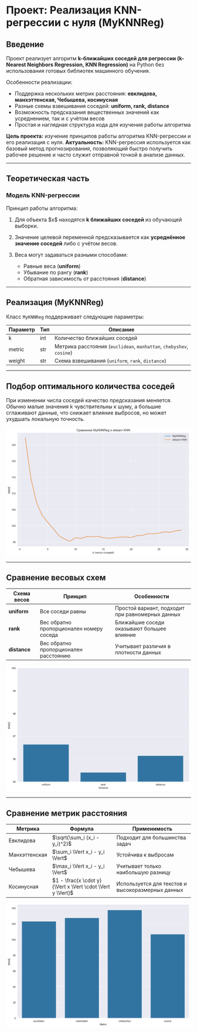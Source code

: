 
# Проект: Реализация KNN-регрессии с нуля (MyKNNReg)

## Введение

Проект реализует алгоритм **k-ближайших соседей для регрессии (k-Nearest Neighbors Regression, KNN Regression)** на Python без использования готовых библиотек машинного обучения.

Особенности реализации:

* Поддержка нескольких метрик расстояния: **евклидова, манхэттенская, Чебышева, косинусная**
* Разные схемы взвешивания соседей: **uniform, rank, distance**
* Возможность предсказания вещественных значений как усреднением, так и с учётом весов
* Простая и наглядная структура кода для изучения работы алгоритма

**Цель проекта:** изучение принципов работы алгоритма KNN-регрессии и его реализация с нуля.
**Актуальность:** KNN-регрессия используется как базовый метод прогнозирования, позволяющий быстро получить рабочее решение и часто служит отправной точкой в анализе данных.

---

## Теоретическая часть

### Модель KNN-регрессии

Принцип работы алгоритма:

1. Для объекта \$x\$ находятся **k ближайших соседей** из обучающей выборки.
2. Значение целевой переменной предсказывается как **усреднённое значение соседей** либо с учётом весов.
3. Веса могут задаваться разными способами:

   * Равные веса (**uniform**)
   * Убывание по рангу (**rank**)
   * Обратная зависимость от расстояния (**distance**)

---

## Реализация (MyKNNReg)

Класс `MyKNNReg` поддерживает следующие параметры:

| Параметр | Тип | Описание                                                             |
| -------- | --- | -------------------------------------------------------------------- |
| k        | int | Количество ближайших соседей                                         |
| metric   | str | Метрика расстояния (`euclidean`, `manhattan`, `chebyshev`, `cosine`) |
| weight   | str | Схема взвешивания (`uniform`, `rank`, `distance`)                    |

---

## Подбор оптимального количества соседей

При изменении числа соседей качество предсказания меняется. Обычно малые значения k чувствительны к шуму, а большие сглаживают данные, что снижает влияние выбросов, но может ухудшать локальную точность.

![Количество соседей](images/plot_k.png)

---

## Сравнение весовых схем

| Схема весов  | Принцип                                  | Особенности                                      |
| ------------ | ---------------------------------------- | ------------------------------------------------ |
| **uniform**  | Все соседи равны                         | Простой вариант, подходит при равномерных данных |
| **rank**     | Вес обратно пропорционален номеру соседа | Ближайшие соседи оказывают большее влияние       |
| **distance** | Вес обратно пропорционален расстоянию    | Учитывает различия в плотности данных            |

![Сравнение весовых схем](images/plot_weight.png)

---

## Сравнение метрик расстояния

| Метрика       | Формула                                                     | Применимость                                      |
| ------------- | ----------------------------------------------------------- | ------------------------------------------------- |
| Евклидова     | \$\sqrt{\sum\_i (x\_i - y\_i)^2}\$                          | Подходит для большинства задач                    |
| Манхэттенская | \$\sum\_i \Vert x\_i - y\_i \Vert\$                         | Устойчива к выбросам                              |
| Чебышева      | \$\max\_i \Vert x\_i - y\_i \Vert\$                         | Учитывает только наибольшую разницу               |
| Косинусная    | \$1 - \frac{x \cdot y}{\Vert x \Vert \cdot \Vert y \Vert}\$ | Используется для текстов и высокоразмерных данных |

![Сравнение метрик расстояния](images/distance.png)

